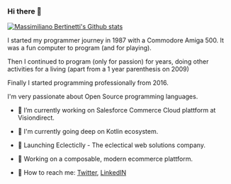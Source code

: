 ### Hi there 👋

[![Massimiliano Bertinetti's Github stats](https://github-readme-stats.vercel.app/api?username=maxbertinetti&show_icons=true&theme=radical)](https://github.com/maxbertinetti/github-readme-stats)

I started my programmer journey in 1987 with a Commodore Amiga 500.
It was a fun computer to program (and for playing).

Then I continued to program (only for passion) for years, doing other activities for a living (apart from a 1 year parenthesis on 2009)

Finally I started programming professionally from 2016.

I'm very passionate about Open Source programming languages.

- :wrench:  I’m currently working on Salesforce Commerce Cloud plattform at Visiondirect.

- :book:  I'm currently going deep on Kotlin ecosystem.

- :rocket:  Launching Eclecticlly - The eclectical web solutions company.  

- :construction:  Working on a composable, modern ecommerce plattform.

- :postbox:  How to reach me: [Twitter](https://twitter.com/maxbertinetti), [LinkedIN](https://www.linkedin.com/in/maxbertinetti/)
